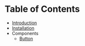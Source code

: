 # Table of Contents

- [Introduction](README.md)
- [Installation](Installation.md)
- Components
    - [Button](Components/Button.md)